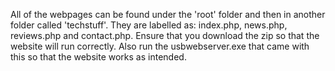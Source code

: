 All of the webpages can be found under the 'root' folder and then in another folder called 'techstuff'. They are labelled as: index.php, news.php, reviews.php and contact.php. Ensure that you download the zip so that the website will run correctly. Also run the usbwebserver.exe that came with this so that the website works as intended. 
